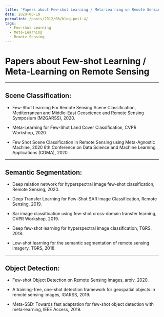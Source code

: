 ```yaml
---
title: 'Papers about Few-shot Learning / Meta-Learning on Remote Sensing'
date: 2020-06-19
permalink: /posts/2012/08/blog-post-4/
tags:
  - Few-shot Learning
  - Meta-Learning
  - Remote Sensing
---
```


# Papers about Few-shot Learning / Meta-Learning on Remote Sensing

---
## Scene Classification:

* Few-Shot Learning For Remote Sensing Scene Classification, Mediterranean and Middle-East Geoscience and Remote Sensing Symposium (M2GARSS), 2020.

* Meta-Learning for Few-Shot Land Cover Classification, CVPR Workshop, 2020.

* Few Shot Scene Classification in Remote Sensing using Meta-Agnostic Machine, 2020 6th Conference on Data Science and Machine Learning Applications (CDMA), 2020

---
## Semantic Segmentation:

* Deep relation network for hyperspectral image few-shot classification, Remote Sensing, 2020.

* Deep Transfer Learning for Few-Shot SAR Image Classification, Remote Sensing, 2019.

* Sar image classification using few-shot cross-domain transfer learning, CVPR Workshop, 2019.

* Deep few-shot learning for hyperspectral image classification, TGRS, 2018.

* Low-shot learning for the semantic segmentation of remote sensing imagery, TGRS, 2018.

---
## Object Detection:

* Few-shot Object Detection on Remote Sensing Images, arxiv, 2020.

* A training-free, one-shot detection framework for geospatial objects in remote sensing images, IGARSS, 2019.

* Meta-SSD: Towards fast adaptation for few-shot object detection with meta-learning, IEEE Access, 2019.

